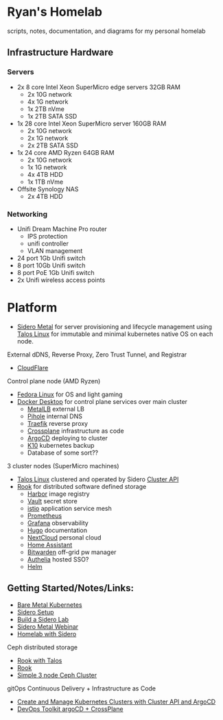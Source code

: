 # Ryan's Homelab
scripts, notes, documentation, and diagrams for my personal homelab

## Infrastructure Hardware

### Servers
* 2x 8 core Intel Xeon SuperMicro edge servers 32GB RAM
    * 2x 10G network
    * 4x 1G network
    * 1x 2TB nVme
    * 1x 2TB SATA SSD
* 1x 28 core Intel Xeon SuperMicro server 160GB RAM
    * 2x 10G network
    * 2x 1G network
    * 2x 2TB SATA SSD
* 1x 24 core AMD Ryzen 64GB RAM
    * 2x 10G network
    * 1x 1G network
    * 4x 4TB HDD
    * 1x 1TB nVme
* Offsite Synology NAS
    * 2x 4TB HDD

### Networking
* Unifi Dream Machine Pro router
    * IPS protection
    * unifi controller
    * VLAN management
* 24 port 1Gb Unifi switch
* 8 port 10Gb Unifi switch
* 8 port PoE 1Gb Unifi switch
* 2x Unifi wireless access points

# Platform

* [Sidero Metal](https://www.sidero.dev/) for server provisioning and lifecycle management using [Talos Linux](https://www.talos.dev/) for immutable and minimal kubernetes native OS on each node.

External dDNS, Reverse Proxy, Zero Trust Tunnel, and Registrar
* [CloudFlare](https://dash.cloudflare.com/f)

Control plane node (AMD Ryzen)  
* [Fedora Linux](https://getfedora.org/en/workstation/) for OS and light gaming
* [Docker Desktop](https://www.docker.com/products/docker-desktop/) for control plane services over main cluster
    * [MetalLB](https://metallb.universe.tf/installation/) external LB
    * [Pihole](https://pi-hole.net) internal DNS
    * [Traefik](https://doc.traefik.io/traefik/providers/kubernetes-ingress/) reverse proxy
    * [Crossplane](https://crossplane.io/) infrastructure as code
    * [ArgoCD](https://argo-cd.readthedocs.io/en/stable/) deploying to cluster
    * [K10](https://www.youtube.com/watch?v=01qcYSck1c4) kubernetes backup
    * Database of some sort??

3 cluster nodes (SuperMicro machines)   
* [Talos Linux](https://www.talos.dev/) clustered and operated by Sidero [Cluster API](https://cluster-api.sigs.k8s.io/)   
* [Rook](https://www.talos.dev/v1.0/kubernetes-guides/configuration/ceph-with-rook/) for distributed software defined storage
    * [Harbor](https://goharbor.io/) image registry
    * [Vault](https://www.vaultproject.io/) secret store
    * [istio](https://istio.io/) application service mesh
    * [Prometheus](https://prometheus.io/)
    * [Grafana](https://grafana.com/) observability
    * [Hugo](https://gohugo.io/) documentation
    * [NextCloud](https://nextcloud.com/) personal cloud
    * [Home Assistant](https://www.home-assistant.io/)
    * [Bitwarden](https://bitwarden.com/) off-grid pw manager
    * [Authelia](https://www.authelia.com/docs/) hosted SSO?
    * [Helm](https://helm.sh)

## Getting Started/Notes/Links:
* [Bare Metal Kubernetes](https://www.youtube.com/watch?v=XmgIlq2gEsg&t=781)
* [Sidero Setup](https://www.sidero.dev/v0.5/getting-started/prereq-kubernetes/)
* [Build a Sidero Lab](https://itnext.io/build-kubernetes-clusters-using-sidero-metal-talos-linux-on-raspberry-pi-54a9961a7d4c)
* [Sidero Metal Webinar](https://www.youtube.com/watch?v=hPuu5mgIl2M)
* [Homelab with Sidero](https://www.youtube.com/watch?v=ZbXwTXSI9lk)

Ceph distributed storage
* [Rook with Talos](https://www.talos.dev/v1.0/kubernetes-guides/configuration/ceph-with-rook/)
* [Rook](https://rook.io/docs/rook/v1.9/ceph-storage.html)
* [Simple 3 node Ceph Cluster](https://www.jamescoyle.net/how-to/1244-create-a-3-node-ceph-storage-cluster)

gitOps Continuous Delivery + Infrastructure as Code
* [Create and Manage Kubernetes Clusters with Cluster API and ArgoCD](https://piotrminkowski.com/2021/12/03/create-kubernetes-clusters-with-cluster-api-and-argocd/)
* [DevOps Toolkit argoCD + CrossPlane](https://www.youtube.com/watch?v=yrj4lmScKHQ&t=216s)